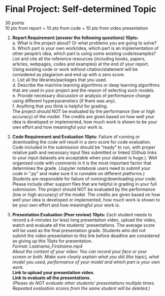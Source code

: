 # Final Project: Self-determined Topic
30 points  
10 pts from report + 10 pts from code + 10 pts from video presentation  

1. **Report Requirement (answer the following questions) 10pts:**  
  a.	What is the project about? Or what problems you are going to solve?  
  b.	Which part is your own work/idea, which part is an implementation of other people’s idea, which part is using some existing code/examples?  List and cite all the reference resources (including books, papers, articles, webpages, codes and examples) at the end of your report. Using existing code or work without citation/statement will be considered as plagiarism and end up with a zero score.  
  c.	List all the libraries/packages that you used.  
  d.	Describe the machine learning algorithms or deep learning algorithms that are used in your project and the reason of selecting such models.  
  e.	Provide necessary discussion or analysis of performance change using different hyperparameters (if there was any).  
  f.	Anything that you think is helpful for grading.  
The project should NOT be evaluated by the performance (low or high accuracy) of the model. The credits are given based on how well your idea is developed or implemented, how much work is shown to be your own effort and how meaningful your work is.   

2. **Code Requirement and Evaluation 10pts:**
Failure of running or downloading the code will result in a zero score for code evaluation. Code included in the submission should be “ready” to run, with proper relative path and necessary input files submitted or linked (Github links to your input datasets are acceptable when your dataset is huge.). 
Well organized code with comments in it is the most important factor that determines the grade. (Jupyter notebook users need to submit your code in “.py” and make sure it is runnable on different platforms.)
Students are responsible for failure of running/downloading your code. Please include other support files that are helpful in grading in your full submission.
The project should NOT be evaluated by the performance (low or high accuracy) of the model. The credits are given based on how well your idea is developed or implemented, how much work is shown to be your own effort and how meaningful your work is. 

3. **Presentation Evaluation (Peer review) 10pts:**
Each student needs to record a 4-minutes (or less) long presentation video, upload the video, watch and evaluate all the students’ presentations.
The average score will be used as the final presentation grade. Students who did not submit the video presentation to this link before deadline are considered as giving up this 10pts for presentation.  
*Format: Lastname_Firstname.mp4  
About the content of your video: You can record your face or your screen or both. Make sure clearly explain what you did (the topic), what model you used, performance of your model and which part is your own work.*  
**Link to upload your presentation video.  
Link to evaluate all the presentations.**  
*(Please do NOT evaluate other students’ presentations multiple times. Repeated evaluation scores from the same student will be deleted.)*

